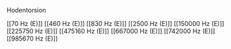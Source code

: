 Hodentorsion

[[70 Hz (E)]]
[[460 Hz (E)]]
[[830 Hz (E)]]
[[2500 Hz (E)]]
[[150000 Hz (E)]]
[[225750 Hz (E)]]
[[475160 Hz (E)]]
[[667000 Hz (E)]]
[[742000 Hz (E)]]
[[985670 Hz (E)]]